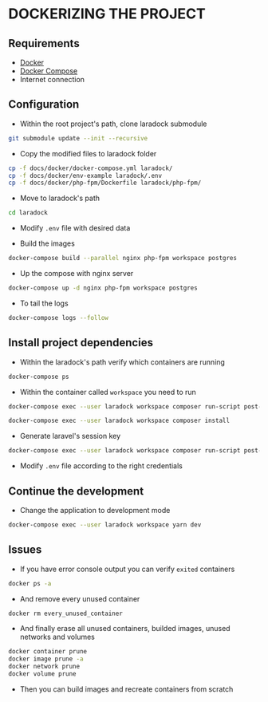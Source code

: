 # DOCKERIZING THE PROJECT

## Requirements

* [Docker](https://docs.docker.com/install/)
* [Docker Compose](https://docs.docker.com/compose/install/)
* Internet connection

## Configuration

* Within the root project's path, clone laradock submodule

```sh
git submodule update --init --recursive
```

* Copy the modified files to laradock folder

```sh
cp -f docs/docker/docker-compose.yml laradock/
cp -f docs/docker/env-example laradock/.env
cp -f docs/docker/php-fpm/Dockerfile laradock/php-fpm/
```

* Move to laradock's path

```sh
cd laradock
```

* Modify `.env` file with desired data

* Build the images

```sh
docker-compose build --parallel nginx php-fpm workspace postgres
```

* Up the compose with nginx server

```sh
docker-compose up -d nginx php-fpm workspace postgres
```

* To tail the logs

```sh
docker-compose logs --follow
```

## Install project dependencies

* Within the laradock's path verify which containers are running

```sh
docker-compose ps
```

* Within the container called `workspace` you need to run

```sh
docker-compose exec --user laradock workspace composer run-script post-root-package-install
```

```sh
docker-compose exec --user laradock workspace composer install
```

* Generate laravel's session key

```sh
docker-compose exec --user laradock workspace composer run-script post-create-project-cmd
```

* Modify `.env` file according to the right credentials

## Continue the development

* Change the application to development mode

```sh
docker-compose exec --user laradock workspace yarn dev
```

## Issues

* If you have error console output you can verify `exited` containers

```sh
docker ps -a
```

* And remove every unused container

```sh
docker rm every_unused_container
```

* And finally erase all unused containers, builded images, unused networks and volumes

```sh
docker container prune
docker image prune -a
docker network prune
docker volume prune
```

* Then you can build images and recreate containers from scratch